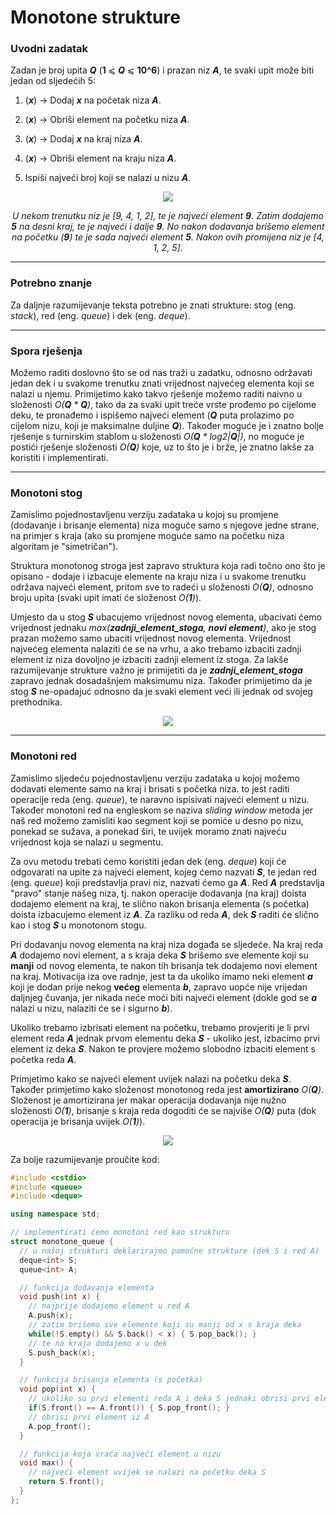 
# Monotone strukture

### Uvodni zadatak
Zadan je broj upita _**Q**_ (**1** ⩽ _**Q**_ ⩽ **10^6**) i prazan niz _**A**_, te svaki upit može biti jedan od sljedećih 5:

1) (_**x**_)  → Dodaj _**x**_ na početak niza _**A**_.

2) (_**x**_)  → Obriši element na početku niza _**A**_.

3) (_**x**_)  → Dodaj _**x**_ na kraj niza _**A**_.

4) (_**x**_)  → Obriši element na kraju niza _**A**_.

5) Ispiši najveći broj koji se nalazi u nizu _**A**_.
<p align="center">
  <img src="https://crompetitive.github.io/blog/assets/mono_uvod_skica.png" />
</p>
<p align="center"> <i> U nekom trenutku niz je [9, 4, 1, 2], te je najveći element <b>9</b>. Zatim dodajemo <b>5</b> na desni kraj, te je najveći i dalje <b>9</b>. No nakon dodavanja
brišemo element na početku (<b>9</b>) te je sada najveći element <b>5</b>. Nakon ovih promijena niz je [4, 1, 2, 5]. </i> </p>

---
### Potrebno znanje
Za daljnje razumijevanje teksta potrebno je znati strukture: stog (eng. _stack_), red (eng. _queue_) i dek (eng. _deque_).

---
### Spora rješenja 
Možemo raditi doslovno što se od nas traži u zadatku, odnosno održavati jedan dek i u svakome trenutku znati vrijednost najvećeg elementa koji se nalazi u njemu. Primijetimo kako takvo rješenje možemo raditi naivno u složenosti *O(**Q** * **Q**)*, tako da za svaki upit treće vrste prođemo po cijelome deku, te pronađemo i ispišemo najveći element (_**Q**_ puta prolazimo po cijelom nizu, koji je maksimalne duljine _**Q**_). Također moguće je i znatno bolje rješenje s turnirskim stablom u složenosti *O(**Q** * log2|**Q**|)*, no moguće je postići rješenje složenosti *O(**Q**)* koje, uz to što je i brže, je znatno lakše za koristiti i implementirati. 
  
---
### Monotoni stog 

Zamislimo pojednostavljenu verziju zadataka u kojoj su promjene (dodavanje i brisanje elementa) niza moguće samo s njegove jedne strane, na primjer s kraja (ako su promjene moguće samo na početku niza algoritam je "simetričan"). 
  
Struktura monotonog stroga jest zapravo struktura koja radi točno ono što je opisano - dodaje i izbacuje elemente na kraju niza i u svakome trenutku održava najveći element, pritom sve to radeći u složenosti *O(**Q**)*, odnosno broju upita (svaki upit imati će složenost *O(**1**)*). 
  
Umjesto da u stog _**S**_ ubacujemo vrijednost novog elementa, ubacivati ćemo vrijednost jednaku _max(**zadnji_element_stoga**, **novi element**)_, ako je stog prazan možemo samo ubaciti vrijednost novog elementa. Vrijednost najvećeg elementa nalaziti će se na vrhu, a ako trebamo izbaciti zadnji element iz niza dovoljno je izbaciti zadnji element iz stoga. Za lakše razumijevanje strukture važno je primijetiti da je _**zadnji_element_stoga**_ zapravo jednak dosadašnjem maksimumu niza. Također primijetimo da je stog _**S**_ ne-opadajuć odnosno da je svaki element veći ili jednak od svojeg prethodnika.
<p align="center">
  <img src="https://crompetitive.github.io/blog/assets/monotone_stack.png" />
</p>

---
### Monotoni red

Zamislimo sljedeću pojednostavljenu verziju zadataka u kojoj možemo dodavati elemente samo na kraj i brisati s početka niza. to jest raditi operacije reda (eng. _queue_), te naravno ispisivati najveći element u nizu. Također monotoni red na engleskom se naziva _sliding window_ metoda jer naš red možemo zamisliti kao segment koji se pomiće u desno po nizu, ponekad se sužava, a ponekad širi, te uvijek moramo znati najveću vrijednost koja se nalazi u segmentu.

Za ovu metodu trebati ćemo koristiti jedan dek (eng. _deque_) koji će odgovarati na upite za najveći element, kojeg ćemo nazvati _**S**_, te jedan red (eng. _queue_) koji predstavlja pravi niz, nazvati ćemo ga _**A**_. Red _**A**_ predstavlja "pravo" stanje našeg niza, tj. nakon operacije dodavanja (na kraj) doista dodajemo element na kraj, te slično nakon brisanja elementa (s početka) doista izbacujemo element iz _**A**_. Za razliku od reda _**A**_, dek _**S**_ raditi će slično kao i stog _**S**_ u monotonom stogu. 

Pri dodavanju novog elementa na kraj niza događa se sljedeće. Na kraj reda _**A**_ dodajemo novi element, a s kraja deka _**S**_ brišemo sve elemente koji su **manji** od novog elementa, te nakon tih brisanja tek dodajemo novi element na kraj. Motivacija iza ove radnje, jest ta da ukoliko imamo neki element _**a**_ koji je dodan prije nekog **većeg** elementa _**b**_, zapravo uopće nije vrijedan daljnjeg čuvanja, jer nikada neće moći biti najveći element (dokle god se _**a**_ nalazi u nizu, nalaziti će se i sigurno _**b**_). 

Ukoliko trebamo izbrisati element na početku, trebamo provjeriti je li prvi element reda _**A**_ jednak prvom elementu deka _**S**_ - ukoliko jest, izbacimo prvi element iz deka _**S**_. Nakon te provjere možemo slobodno izbaciti element s početka reda _**A**_. 

Primjetimo kako se najveći element uvijek nalazi na početku deka _**S**_. Također primjetimo kako složenost monotonog reda jest **amortizirano** *O(**Q**)*. Složenost je amortizirana jer makar operacija dodavanja nije nužno složenosti *O(**1**)*, brisanje s kraja reda dogoditi će se najviše *O(**Q**)* puta (dok operacija je brisanja uvijek *O(**1**)*).
<p align="center">
  <img src="https://crompetitive.github.io/blog/assets/monotone_queue_image.png" />
</p>

Za bolje razumijevanje proučite kod:
```c++
#include <cstdio>
#include <queue>
#include <deque>

using namespace std;

// implementirati ćemo monotoni red kao strukturu
struct monotone_queue {
  // u našoj strukturi deklarirajmo pomoćne strukture (dek S i red A)
  deque<int> S;
  queue<int> A;

  // funkcija dodavanja elementa
  void push(int x) {
    // najprije dodajemo element u red A
    A.push(x);
    // zatim brišemo sve elemente koji su manji od x s kraja deka
    while(!S.empty() && S.back() < x) { S.pop_back(); }
    // te na kraja dodajemo x u dek
    S.push_back(x);
  }

  // funkcija brisanja elementa (s početka)
  void pop(int x) {
    // ukoliko su prvi elementi reda A i deka S jednaki obrisi prvi element iz S
    if(S.front() == A.front()) { S.pop_front(); }
    // obrisi prvi element iz A
    A.pop_front();
  }

  // funkcija koja vraća najveći element u nizu
  void max() {
    // najveći element uvijek se nalazi na početku deka S
    return S.front();
  }
};
```
